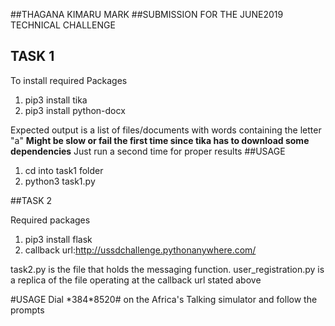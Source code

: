 ##THAGANA KIMARU MARK
##SUBMISSION FOR THE JUNE2019 TECHNICAL CHALLENGE

## TASK 1

To install required Packages

1. pip3 install tika
2. pip3 install python-docx

Expected output is a list of files/documents with words containing the letter "a"
**Might be slow or fail the first time since tika has to download some dependencies**
Just run a second time for proper results
##USAGE
1. cd into task1 folder
2. python3 task1.py


##TASK 2

Required packages
1. pip3 install flask
2. callback url:http://ussdchallenge.pythonanywhere.com/

task2.py is the file that holds the messaging function.
user_registration.py is a replica of the file operating at the callback url stated above

#USAGE
Dial \*384\*8520# on the Africa's Talking simulator and follow the prompts